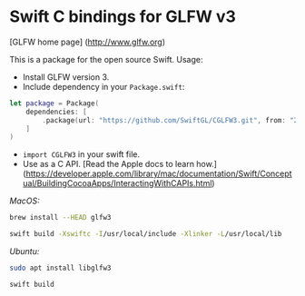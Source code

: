 # Swift C bindings for GLFW v3

[GLFW home page]
(http://www.glfw.org)

This is a package for the open source Swift. Usage:

- Install GLFW version 3.
- Include dependency in your `Package.swift`:
```swift
let package = Package(
    dependencies: [
        .package(url: "https://github.com/SwiftGL/CGLFW3.git", from: "2.0.1")
    ]
)
```
- `import CGLFW3` in your swift file.
- Use as a C API. [Read the Apple docs to learn how.]
  (https://developer.apple.com/library/mac/documentation/Swift/Conceptual/BuildingCocoaApps/InteractingWithCAPIs.html)


*MacOS:*
```bash
brew install --HEAD glfw3

swift build -Xswiftc -I/usr/local/include -Xlinker -L/usr/local/lib
```

*Ubuntu:*
```bash
sudo apt install libglfw3

swift build
```

